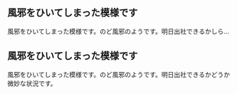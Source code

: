 ## 風邪をひいてしまった模様です

風邪をひいてしまった模様です。のど風邪のようです。明日出社できるかしら…






## 風邪をひいてしまった模様です


風邪をひいてしまった模様です。のど風邪のようです。明日出社できるかどうか微妙な状況です。